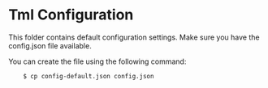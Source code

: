 Tml Configuration
=================

This folder contains default configuration settings. Make sure you have the config.json file available.

You can create the file using the following command:

        $ cp config-default.json config.json


